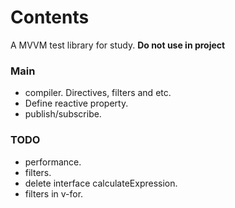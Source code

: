 # Contents
A MVVM test library for study. **Do not use in project**

### Main
+ compiler. Directives, filters and etc.
+ Define reactive property.
+ publish/subscribe.


### TODO
+ performance.
+ filters.
+ delete interface calculateExpression.
+ filters in v-for.